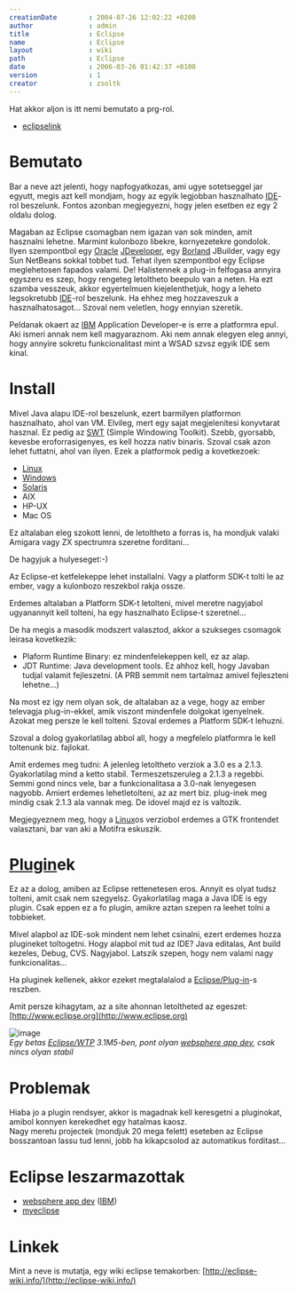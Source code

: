 ```yaml
---
creationDate        : 2004-07-26 12:02:22 +0200 
author              : admin 
title               : Eclipse 
name                : Eclipse 
layout              : wiki 
path                : Eclipse 
date                : 2006-03-26 01:42:37 +0100 
version             : 1 
creator             : zsoltk 
---
```

Hat akkor aljon is itt nemi bemutato a prg-rol.


-   [eclipselink](eclipselink.html)



# Bemutato

Bar a neve azt jelenti, hogy napfogyatkozas, ami ugye sotetseggel jar egyutt, megis azt kell mondjam, hogy az egyik legjobban hasznalhato [IDE](IDE.html)-rol beszelunk. Fontos azonban megjegyezni, hogy jelen esetben ez egy 2 oldalu dolog.

Magaban az Eclipse csomagban nem igazan van sok minden, amit hasznalni lehetne. Marmint kulonbozo libekre, kornyezetekre gondolok. Ilyen szempontbol egy [Oracle](Oracle.html) [JDeveloper](JDeveloper.html), egy [Borland](borland.html) JBuilder, vagy egy Sun NetBeans sokkal tobbet tud. Tehat ilyen szempontbol egy Eclipse meglehetosen fapados valami. De! Halistennek a plug-in felfogasa annyira egyszeru es szep, hogy rengeteg letoltheto beepulo van a neten. Ha ezt szamba vesszeuk, akkor egyertelmuen kiejelenthetjuk, hogy a leheto legsokretubb [IDE](IDE.html)-rol beszelunk. Ha ehhez meg hozzaveszuk a hasznalhatosagot... Szoval nem veletlen, hogy ennyian szeretik.

Peldanak okaert az [IBM](IBM.html) Application Developer-e is erre a platformra epul. Aki ismeri annak nem kell magyaraznom. Aki nem annak elegyen eleg annyi, hogy annyire sokretu funkcionalitast mint a WSAD szvsz egyik IDE sem kinal.

# Install

Mivel Java alapu IDE-rol beszelunk, ezert barmilyen platformon hasznalhato, ahol van VM. Elvileg, mert egy sajat megjelenitesi konyvtarat hasznal. Ez pedig az [SWT](swt.html) (Simple Windowing Toolkit). Szebb, gyorsabb, kevesbe eroforrasigenyes, es kell hozza nativ binaris. Szoval csak azon lehet futtatni, ahol van ilyen. Ezek a platformok pedig a kovetkezoek:

*   [Linux](Linux.html)
*   [Windows](Windows.html)
*   [Solaris](Solaris.html)
*   AIX
*   HP-UX
*   Mac OS

Ez altalaban eleg szokott lenni, de letoltheto a forras is, ha mondjuk valaki Amigara vagy ZX spectrumra szeretne forditani...

De hagyjuk a hulyeseget:-)

Az Eclipse-et ketfelekeppe lehet installalni. Vagy a platform SDK-t tolti le az ember, vagy a kulonbozo reszekbol rakja ossze.

Erdemes altalaban a Platform SDK-t letolteni, mivel meretre nagyjabol ugyanannyit kell tolteni, ha egy hasznalhato Eclipse-t szeretnel...

De ha megis a masodik modszert valasztod, akkor a szukseges csomagok leirasa kovetkezik:

*   Plaform Runtime Binary: ez mindenfelekeppen kell, ez az alap.
*   JDT Runtime: Java development tools. Ez ahhoz kell, hogy Javaban tudjal valamit fejleszetni. (A PRB semmit nem tartalmaz amivel fejleszteni lehetne...)

Na most ez igy nem olyan sok, de altalaban az a vege, hogy az ember televagja plug-in-ekkel, amik viszont mindenfele dolgokat igenyelnek. Azokat meg persze le kell tolteni. Szoval erdemes a Platform SDK-t lehuzni.

Szoval a dolog gyakorlatilag abbol all, hogy a megfelelo platformra le kell toltenunk biz. fajlokat.

Amit erdemes meg tudni: A jelenleg letoltheto verziok a 3.0 es a 2.1.3. Gyakorlatilag mind a ketto stabil. Termeszetszeruleg a 2.1.3 a regebbi. Semmi gond nincs vele, bar a funkcionalitasa a 3.0-nak lenyegesen nagyobb. Amiert erdemes lehetletolteni, az az mert biz. plug-inek meg mindig csak 2.1.3 ala vannak meg. De idovel majd ez is valtozik.

Megjegyeznem meg, hogy a [Linux](Linux.html)os verziobol erdemes a GTK frontendet valasztani, bar van aki a Motifra eskuszik.

# [Plugin](plugin.html)ek

Ez az a dolog, amiben az Eclipse rettenetesen eros. Annyit es olyat tudsz tolteni, amit csak nem szegyelsz. Gyakorlatilag maga a Java IDE is egy plugin. Csak eppen ez a fo plugin, amikre aztan szepen ra leehet tolni a tobbieket. 

Mivel alapbol az IDE-sok mindent nem lehet csinalni, ezert erdemes hozza plugineket toltogetni. Hogy alapbol mit tud az IDE? Java editalas, Ant build kezeles, Debug, CVS. Nagyjabol. Latszik szepen, hogy nem valami nagy funkcionalitas...

Ha pluginek kellenek, akkor ezeket megtalalalod a [Eclipse/Plug-in](Eclipse/Plug-in.html)-s reszben.

Amit persze kihagytam, az a site ahonnan letoltheted az egeszet: [http://www.eclipse.org](http://www.eclipse.org)

![image](http://hackers.forgeahead.hu/space/Eclipse/eclipse-31m5wtp.png)<br/>
_Egy betas [Eclipse/WTP](Missing.html) 3.1M5-ben, pont olyan [websphere app dev](Websphere%20App%20Dev.html), csak nincs olyan stabil_

# Problemak

Hiaba jo a plugin rendsyer, akkor is magadnak kell keresgetni a pluginokat, amibol konnyen kerekedhet egy hatalmas kaosz.<br/>
Nagy meretu projectek (mondjuk 20 mega felett) eseteben az Eclipse bosszantoan lassu tud lenni, jobb ha kikapcsolod az automatikus forditast...

# Eclipse leszarmazottak

*   [websphere app dev](Websphere%20App%20Dev.html) ([IBM](IBM.html))
*   [myeclipse](myeclipse.html)

# Linkek

Mint a neve is mutatja, egy wiki eclipse temakorben: [http://eclipse-wiki.info/](http://eclipse-wiki.info/)
